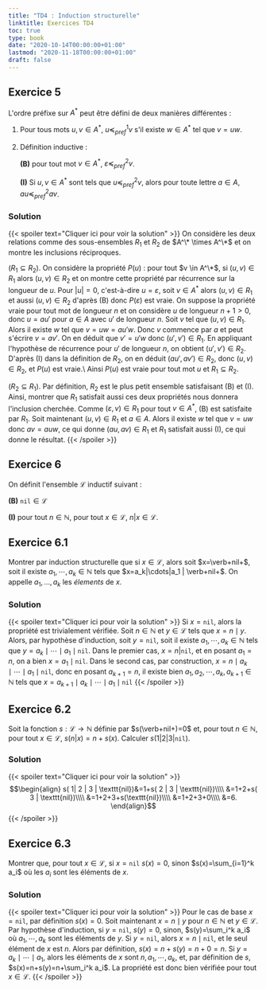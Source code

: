 ```yaml
---
title: "TD4 : Induction structurelle"
linktitle: Exercices TD4
toc: true
type: book
date: "2020-10-14T00:00:00+01:00"
lastmod: "2020-11-18T00:00:00+01:00"
draft: false
---
```


## Exercice 5

L'ordre préfixe sur $A^*$ peut être défini de deux manières différentes :

1. Pour tous mots $u, v \in A^*$, $u \preceq^1_{pref} v$ s'il existe $w \in A^*$ tel que $v=uw$.
2. Définition inductive :

    **(B)** pour tout mot $v \in A^*$,  $\varepsilon \preceq^2_{pref} v$.

    **(I)** Si $u,v \in A^*$ sont tels que $u \preceq^2_{pref} v$, alors pour toute lettre $a \in A$, $au \preceq^2_{pref} av$.

### Solution

{{< spoiler text="Cliquer ici pour voir la solution" >}}
On considère les deux relations comme des sous-ensembles $R_1$ et $R_2$ de $A^\* \times A^\*$ et on montre les inclusions réciproques.

($R_1 \subseteq R_2$). On considère la propriété $P(u)$ : pour tout $v \in A^\*$, si $(u,v) \in R_1$ alors $(u,v) \in R_2$ et on montre cette propriété par récurrence sur la longueur de $u$. Pour $|u|=0$, c'est-à-dire $u = \varepsilon$, soit $v \in A^*$ alors $(u,v) \in R_1$ et aussi $(u,v) \in R_2$ d'après (B) donc $P(\varepsilon)$ est vraie. On suppose la propriété vraie pour tout mot de longueur $n$ et on considère $u$ de longueur $n+1>0$, donc $u = a u'$ pour $a \in A$ avec $u'$ de longueur $n$. Soit $v$ tel que $(u,v) \in R_1$.  Alors il existe $w$ tel que $v =uw=au'w$. Donc $v$ commence par $a$ et peut s'écrire $v=av'$. On en déduit que $v'=u'w$ donc $(u',v') \in R_1$.  En appliquant l'hypothèse de récurrence pour $u'$ de longueur $n$, on obtient $(u',v') \in R_2$. D'après (I) dans la définition de $R_2$, on en déduit $(au',av') \in R_2$, donc $(u,v) \in R_2$, et $P(u)$ est vraie.\\ Ainsi $P(u)$ est vraie pour tout mot $u$ et $R_1 \subseteq R_2$.

($R_2 \subseteq R_1$). Par définition, $R_2$ est le plus petit ensemble satisfaisant (B) et (I). Ainsi, montrer que $R_1$ satisfait aussi ces deux propriétés nous donnera l'inclusion cherchée. Comme $(\varepsilon, v) \in R_1$ pour tout $v \in A^*$, (B) est satisfaite par $R_1$. Soit maintenant $(u,v) \in R_1$ et $a \in A$. Alors il existe $w$ tel que $v = uw$ donc $av=auw$, ce qui donne $(au,av) \in R_1$ et $R_1$ satisfait aussi (I), ce qui donne le résultat.
{{< /spoiler >}}

## Exercice 6

On définit l'ensemble $\mathcal{L}$ inductif suivant :

  **(B)** $\texttt{nil} \in\mathcal{L}$

  **(I)** pour tout $n\in \mathbb{N}$, pour tout $x\in \mathcal{L}$, $n | x \in \mathcal{L}$.

## Exercice 6.1

Montrer par induction structurelle que si $x\in\mathcal{L}$, alors soit $x=\verb+nil+$, soit il existe $a_1, \cdots, a_k\in \mathbb{N}$ tels que  $x=a_k|\cdots|a_1 | \verb+nil+$. On appelle $a_1, \dots, a_k$ les _élements_ de $x$.

### Solution

{{< spoiler text="Cliquer ici pour voir la solution" >}}
Si $x=\texttt{nil}$, alors la propriété est trivialement vérifiée. Soit $n\in\mathbb{N}$ et $y\in \mathcal{L}$ tels que $x=n\mid y$. Alors, par hypothèse d'induction, soit $y= \texttt{nil}$, soit il existe $a_1,\cdots, a_k\in \mathbb{N}$ tels que $y=a_k\mid\cdots\mid a_1 \mid \texttt{nil}$. Dans le premier cas, $x=n|\texttt{nil}$, et en posant $a_1=n$, on a bien $x=a_1\mid \texttt{nil}$. Dans le second cas, par construction, $x = n \mid a_k\mid\cdots\mid a_1 \mid \texttt{nil}$, donc en posant $a_{k+1}=n$, il existe bien $a_1,a_2,\cdots, a_k,a_{k+1}\in\mathbb{N}$ tels que $x=a_{k+1}\mid a_k\mid\cdots\mid a_1 \mid \texttt{nil}$
{{< /spoiler >}}

## Exercice 6.2

Soit la fonction $s:\mathcal{L}\rightarrow \mathbb{N}$ définie par $s(\verb+nil+)=0$ et, pour tout $n\in\mathbb{N}$, pour tout $x\in\mathcal{L}$, $s(n|x)=n+s(x)$. Calculer $s( 1| 2 |  3 | \texttt{nil})$.

### Solution

{{< spoiler text="Cliquer ici pour voir la solution" >}}
$$\begin{align}
s( 1| 2 |  3 | \texttt{nil})&=1+s( 2 |  3 | \texttt{nil})\\\\
&=1+2+s( 3 | \texttt{nil})\\\\
&=1+2+3+s(\texttt{nil})\\\\
&=1+2+3+0\\\\
&=6.
\end{align}$$
{{< /spoiler >}}

## Exercice 6.3

Montrer que, pour tout $x\in\mathcal{L}$, si $x=\texttt{nil}$ $s(x)=0$, sinon $s(x)=\sum_{i=1}^k a_i$ où les $a_i$ sont les éléments de $x$.

### Solution

{{< spoiler text="Cliquer ici pour voir la solution" >}}
Pour le cas de base $x=\texttt{nil}$, par définition $s(x)=0$. Soit maintenant $x=n\mid y$ pour $n\in \mathbb{N}$ et $y\in \mathcal{L}$. Par hypothèse d'induction, si $y=\texttt{nil}$, $s(y)=0$, sinon, $s(y)=\sum_i^k a_i$ où $a_1, \cdots, a_k$ sont les éléments de $y$. Si $y=\texttt{nil}$, alors $x=n\mid \texttt{nil}$, et le seul élément de $x$ est $n$. Alors par définition, $s(x)=n+s(y)=n+0=n$. Si $y=a_k\mid \cdots \mid a_1$, alors les éléments de $x$ sont $n, a_1, \cdots, a_k$, et, par définition de $s$, $s(x)=n+s(y)=n+\sum_i^k a_i$. La propriété est donc bien vérifiée pour tout $x\in\mathcal{L}$.
{{< /spoiler >}}

